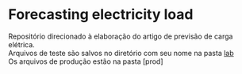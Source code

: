 # Forecasting electricity load
Repositório direcionado à elaboração do artigo de previsão de carga elétrica. <br>
Arquivos de teste são salvos no diretório com seu nome na pasta [lab](https://github.com/matheus-vizzotto/load_forecasting/tree/main/lab)<br>
Os arquivos de produção estão na pasta [prod]
